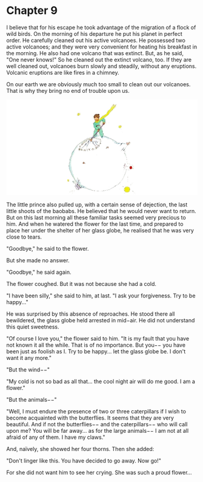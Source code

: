 # Chapter 9

I believe that for his escape he took advantage of the migration of a flock of wild birds. On the morning of his departure he put his planet in perfect order. He carefully cleaned out his active volcanoes. He possessed two active volcanoes; and they were very convenient for heating his breakfast in the morning. He also had one volcano that was extinct. But, as he said, "One never knows!" So he cleaned out the extinct volcano, too. If they are well cleaned out, volcanoes burn slowly and steadily, without any eruptions. Volcanic eruptions are like fires in a chimney.

On our earth we are obviously much too small to clean out our volcanoes. That is why they bring no end of trouble upon us.

![Image 9-1](assets/9-1.jpg)

The little prince also pulled up, with a certain sense of dejection, the last little shoots of the baobabs. He believed that he would never want to return. But on this last morning all these familiar tasks seemed very precious to him. And when he watered the flower for the last time, and prepared to place her under the shelter of her glass globe, he realised that he was very close to tears.

"Goodbye," he said to the flower.

But she made no answer.

"Goodbye," he said again.

The flower coughed. But it was not because she had a cold.

"I have been silly," she said to him, at last. "I ask your forgiveness. Try to be happy..."

He was surprised by this absence of reproaches. He stood there all bewildered, the glass globe held arrested in mid−air. He did not understand this quiet sweetness.

"Of course I love you," the flower said to him. "It is my fault that you have not known it all the while. That is of no importance. But you−− you have been just as foolish as I. Try to be happy... let the glass globe be. I don't want it any more."

"But the wind−−"

"My cold is not so bad as all that... the cool night air will do me good. I am a flower."

"But the animals−−"

"Well, I must endure the presence of two or three caterpillars if I wish to become acquainted with the butterflies. It seems that they are very beautiful. And if not the butterflies−− and the caterpillars−− who will call upon me? You will be far away... as for the large animals−− I am not at all afraid of any of them. I have my claws."

And, naïvely, she showed her four thorns. Then she added:

"Don't linger like this. You have decided to go away. Now go!"

For she did not want him to see her crying. She was such a proud flower...